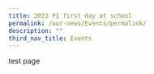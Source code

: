```yaml
---
title: 2023 P1 first day at school
permalink: /our-news/Events/permalink/
description: ""
third_nav_title: Events
---
```


test page